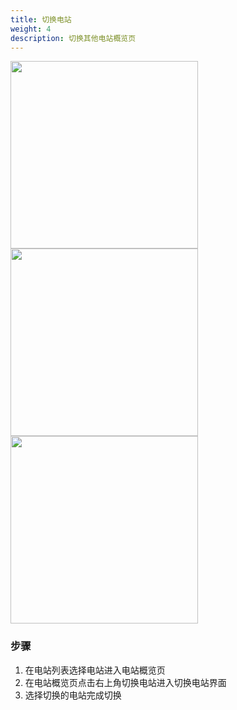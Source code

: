 ```yaml
---
title: 切换电站
weight: 4
description: 切换其他电站概览页
---
```


<img src="/../../zh/photo/docs/app/plant/switch.png" style="margin-right: 50px" width="300">

<img src="/../../zh/photo/docs/app/plant/switch1.png" style="margin-right: 50px" width="300">

<img src="/../../zh/photo/docs/app/plant/switch3.png" style="margin-right: 50px" width="300">

### 步骤

1. 在电站列表选择电站进入电站概览页
2. 在电站概览页点击右上角切换电站进入切换电站界面
3. 选择切换的电站完成切换
